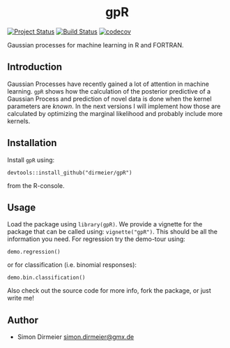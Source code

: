 <h1 align="center"> gpR </h1>

[![Project Status](http://www.repostatus.org/badges/latest/suspended.svg)](http://www.repostatus.org/#suspended)
[![Build Status](https://travis-ci.org/dirmeier/gpR.svg?branch=master)](https://travis-ci.org/dirmeier/gpR)
[![codecov](https://codecov.io/gh/dirmeier/gpR/branch/master/graph/badge.svg)](https://codecov.io/gh/dirmeier/gpR)

Gaussian processes for machine learning in R and FORTRAN.

## Introduction

Gaussian Processes have recently gained a lot of attention in machine learning. <code>gpR</code> shows how the calculation of the posterior predictive of a Gaussian Process and prediction of novel data is done when the kernel parameters are *known*. In the next versions I will implement how those are calculated by optimizing the marginal likelihood and probably include more kernels.

## Installation
 
Install `gpR` using:

```{r}
devtools::install_github("dirmeier/gpR") 
```

from the R-console.

## Usage

Load the package using `library(gpR)`. We provide a vignette for the package that can be called using: `vignette("gpR")`. This should be all the information you need. For regression try the demo-tour using:

```{r}
demo.regression()
```

or for classification (i.e. binomial responses):

```{r}
demo.bin.classification()
```

Also check out the source code for more info, fork the package, or just write me!

## Author

* Simon Dirmeier <a href="mailto:simon.dirmeier@gmx.de">simon.dirmeier@gmx.de</a>
